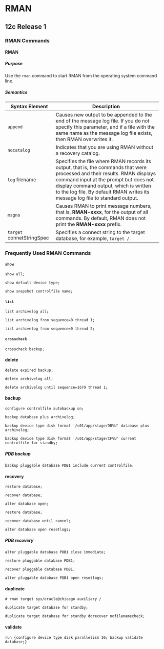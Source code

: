 # RMAN

## 12c Release 1

### RMAN Commands

#### RMAN

##### Purpose

Use the `rman` command to start RMAN from the operating system command line.

##### Semantics

| Syntax Element | Description |
| --- | --- |
| `append` | Causes new output to be appended to the end of the message log file. If you do not specify this parameter, and if a file with the same name as the message log file exists, then RMAN overwrites it. |
| `nocatalog` | Indicates that you are using RMAN without a recovery catalog. |
| `log` filename | Specifies the file where RMAN records its output, that is, the commands that were processed and their results. RMAN displays command input at the prompt but does not display command output, which is written to the log file. By default RMAN writes its message log file to standard output. |
| `msgno` | Causes RMAN to print message numbers, that is, **RMAN-xxxx**, for the output of all commands. By default, RMAN does not print the **RMAN-xxxx** prefix. |
| `target` connetStringSpec | Specifies a connect string to the target database, for example, `target /`. |

### Frequently Used RMAN Commands

#### `show`

```
show all;

show default device type;

show snapshot controlfile name;
```

#### `list`

```
list archivelog all;

list archivelog from sequence=0 thread 1;

list archivelog from sequence=0 thread 2;
```

#### `crosscheck`

```
crosscheck backup;
```

#### delete

```
delete expired backup;

delete archivelog all;

delete archivelog until sequence=1670 thread 1;
```

#### backup

```
configure controlfile autobackup on;

backup database plus archivelog;

backup device type disk format '/u01/app/stage/DB%U' database plus archivelog;

backup device type disk format '/u01/app/stage/CF%U' current controlfile for standby;
```

##### PDB backup

```
backup pluggable database PDB1 include current controlfile;
```

#### recovery

```
restore database;

recover database;

alter database open;

restore database;

recover database until cancel;

alter database open resetlogs;
```

##### PDB recovery

```
alter pluggable database PDB1 close immediate;

restore pluggable database PDB1;

recover pluggable database PDB1;

alter pluggable database PDB1 open resetlogs;
```

#### duplicate

```
# rman target sys/oracle@chicago auxiliary /

duplicate target database for standby;

duplicate target database for standby dorecover nofilenamecheck;
```

#### validate

```
run {configure device type disk parallelism 10; backup validate database;}
```
